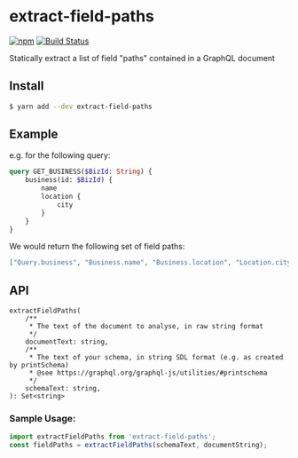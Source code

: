 # extract-field-paths

[![npm](https://img.shields.io/npm/v/extract-field-paths.svg)](https://yarn.pm/extract-field-paths)
[![Build Status](https://travis-ci.org/sharkcore/extract-field-paths.svg?branch=master)](https://travis-ci.org/sharkcore/extract-field-paths)

Statically extract a list of field "paths" contained in a GraphQL document

## Install

```bash
$ yarn add --dev extract-field-paths
```

## Example

e.g. for the following query:

```graphql
query GET_BUSINESS($BizId: String) {
    business(id: $BizId) {
        name
        location {
            city
        }
    }
}
```

We would return the following set of field paths:

```json
["Query.business", "Business.name", "Business.location", "Location.city"]
```

## API

```
extractFieldPaths(
    /**
     * The text of the document to analyse, in raw string format
     */
    documentText: string,
    /**
     * The text of your schema, in string SDL format (e.g. as created by printSchema)
     * @see https://graphql.org/graphql-js/utilities/#printschema
     */
    schemaText: string,
): Set<string>
```

### Sample Usage:

```js
import extractFieldPaths from 'extract-field-paths';
const fieldPaths = extractFieldPaths(schemaText, documentString);
```
